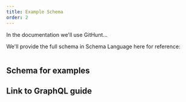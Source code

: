 ```yaml
---
title: Example Schema
order: 2
---
```


In the documentation we'll use GitHunt...

We'll provide the full schema in Schema Language here for reference:

```
```

## Schema for examples
## Link to GraphQL guide
